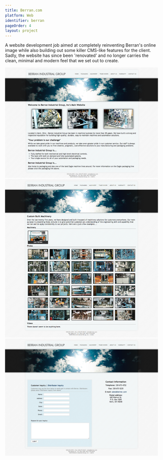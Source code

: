 ```yaml
---
title: Berran.com
platform: Web
identifier: berran
pageOrder: 4
layout: project
---
```


A website development job aimed at completely reinventing Berran's online image while also building
out some killer CMS-like features for the client. Sadly, the website has since been 'renovated' and
no longer carries the clean, minimal and modern feel that we set out to create.

![Home Page](./images/1.png)
![Packaging Page](./images/2.png)
![Contact Us Page](./images/3.png)
